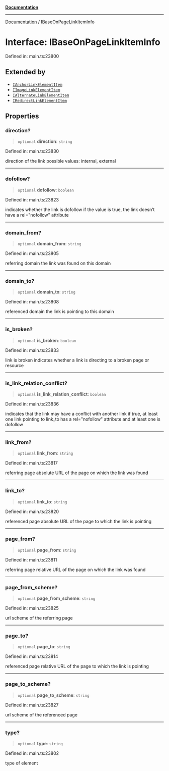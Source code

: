 [**Documentation**](../README.md)

***

[Documentation](../README.md) / IBaseOnPageLinkItemInfo

# Interface: IBaseOnPageLinkItemInfo

Defined in: main.ts:23800

## Extended by

- [`IAnchorLinkElementItem`](IAnchorLinkElementItem.md)
- [`IImageLinkElementItem`](IImageLinkElementItem.md)
- [`IAlternateLinkElementItem`](IAlternateLinkElementItem.md)
- [`IRedirectLinkElementItem`](IRedirectLinkElementItem.md)

## Properties

### direction?

> `optional` **direction**: `string`

Defined in: main.ts:23830

direction of the link
possible values: internal, external

***

### dofollow?

> `optional` **dofollow**: `boolean`

Defined in: main.ts:23823

indicates whether the link is dofollow
if the value is true, the link doesn’t have a rel="nofollow" attribute

***

### domain\_from?

> `optional` **domain\_from**: `string`

Defined in: main.ts:23805

referring domain
the link was found on this domain

***

### domain\_to?

> `optional` **domain\_to**: `string`

Defined in: main.ts:23808

referenced domain
the link is pointing to this domain

***

### is\_broken?

> `optional` **is\_broken**: `boolean`

Defined in: main.ts:23833

link is broken
indicates whether a link is directing to a broken page or resource

***

### is\_link\_relation\_conflict?

> `optional` **is\_link\_relation\_conflict**: `boolean`

Defined in: main.ts:23836

indicates that the link may have a conflict with another link
if true, at least one link pointing to link_to has a rel="nofollow" attribute and at least one is dofollow

***

### link\_from?

> `optional` **link\_from**: `string`

Defined in: main.ts:23817

referring page
absolute URL of the page on which the link was found

***

### link\_to?

> `optional` **link\_to**: `string`

Defined in: main.ts:23820

referenced page
absolute URL of the page to which the link is pointing

***

### page\_from?

> `optional` **page\_from**: `string`

Defined in: main.ts:23811

referring page
relative URL of the page on which the link was found

***

### page\_from\_scheme?

> `optional` **page\_from\_scheme**: `string`

Defined in: main.ts:23825

url scheme of the referring page

***

### page\_to?

> `optional` **page\_to**: `string`

Defined in: main.ts:23814

referenced page
relative URL of the page to which the link is pointing

***

### page\_to\_scheme?

> `optional` **page\_to\_scheme**: `string`

Defined in: main.ts:23827

url scheme of the referenced page

***

### type?

> `optional` **type**: `string`

Defined in: main.ts:23802

type of element
